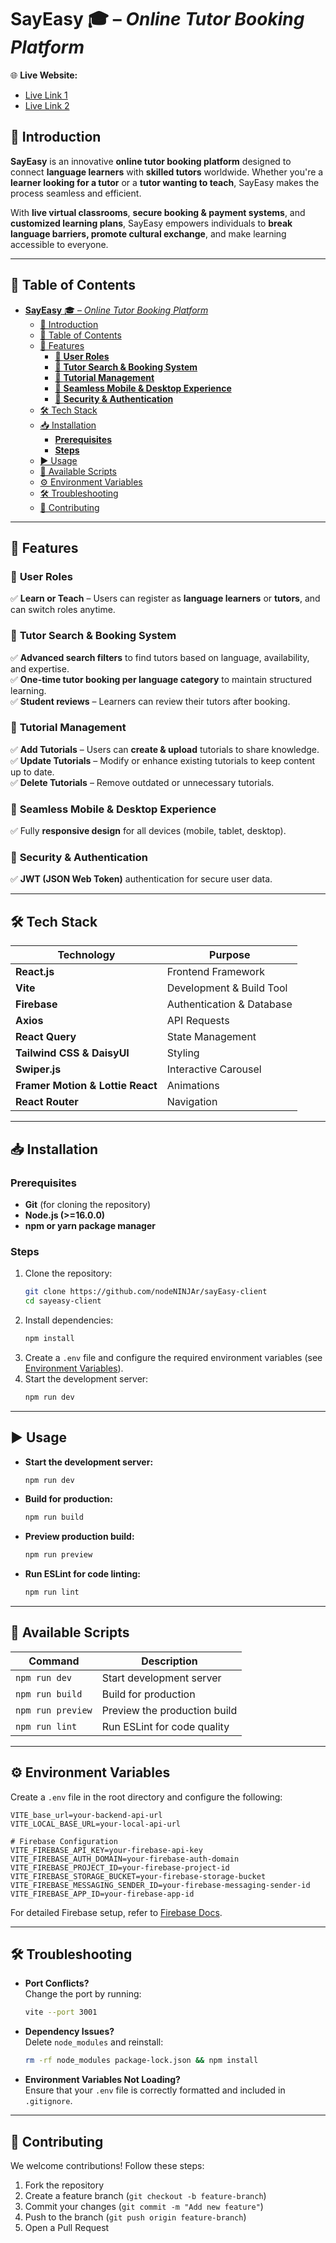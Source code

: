

# **SayEasy** 🎓 – *Online Tutor Booking Platform*  

🌐 **Live Website:**  
- [Live Link 1](https://sayeasy-95352.web.app)  
- [Live Link 2](https://sayeasy.netlify.app)  

## 🚀 Introduction  

**SayEasy** is an innovative **online tutor booking platform** designed to connect **language learners** with **skilled tutors** worldwide. Whether you're a **learner looking for a tutor** or a **tutor wanting to teach**, SayEasy makes the process seamless and efficient.  

With **live virtual classrooms**, **secure booking & payment systems**, and **customized learning plans**, SayEasy empowers individuals to **break language barriers, promote cultural exchange**, and make learning accessible to everyone.  

---

## 📑 Table of Contents  

- [**SayEasy** 🎓 – *Online Tutor Booking Platform*](#sayeasy---online-tutor-booking-platform)
  - [🚀 Introduction](#-introduction)
  - [📑 Table of Contents](#-table-of-contents)
  - [🌟 Features](#-features)
    - [🔹 **User Roles**](#-user-roles)
    - [🔹 **Tutor Search \& Booking System**](#-tutor-search--booking-system)
    - [🔹 **Tutorial Management**](#-tutorial-management)
    - [🔹 **Seamless Mobile \& Desktop Experience**](#-seamless-mobile--desktop-experience)
    - [🔹 **Security \& Authentication**](#-security--authentication)
  - [🛠 Tech Stack](#-tech-stack)
  - [📥 Installation](#-installation)
    - [**Prerequisites**](#prerequisites)
    - [**Steps**](#steps)
  - [▶️ Usage](#️-usage)
  - [📜 Available Scripts](#-available-scripts)
  - [⚙️ Environment Variables](#️-environment-variables)
  - [🛠 Troubleshooting](#-troubleshooting)
  - [🤝 Contributing](#-contributing)

---

## 🌟 Features  

### 🔹 **User Roles**  
✅ **Learn or Teach** – Users can register as **language learners** or **tutors**, and can switch roles anytime.  

### 🔹 **Tutor Search & Booking System**  
✅ **Advanced search filters** to find tutors based on language, availability, and expertise.  
✅ **One-time tutor booking per language category** to maintain structured learning.  
✅ **Student reviews** – Learners can review their tutors after booking.  

### 🔹 **Tutorial Management**  
✅ **Add Tutorials** – Users can **create & upload** tutorials to share knowledge.  
✅ **Update Tutorials** – Modify or enhance existing tutorials to keep content up to date.  
✅ **Delete Tutorials** – Remove outdated or unnecessary tutorials.  

### 🔹 **Seamless Mobile & Desktop Experience**  
✅ Fully **responsive design** for all devices (mobile, tablet, desktop).  

### 🔹 **Security & Authentication**  
✅ **JWT (JSON Web Token)** authentication for secure user data.  

---

## 🛠 Tech Stack  

| Technology  | Purpose |
|-------------|---------|
| **React.js** | Frontend Framework |
| **Vite** | Development & Build Tool |
| **Firebase** | Authentication & Database |
| **Axios** | API Requests |
| **React Query** | State Management |
| **Tailwind CSS & DaisyUI** | Styling |
| **Swiper.js** | Interactive Carousel |
| **Framer Motion & Lottie React** | Animations |
| **React Router** | Navigation |

---

## 📥 Installation  

### **Prerequisites**  

- **Git** (for cloning the repository)  
- **Node.js (>=16.0.0)**  
- **npm or yarn package manager**  

### **Steps**  

1. Clone the repository:  
   ```sh
   git clone https://github.com/nodeNINJAr/sayEasy-client
   cd sayeasy-client
   ```  
2. Install dependencies:  
   ```sh
   npm install
   ```  
3. Create a `.env` file and configure the required environment variables (see [Environment Variables](#-environment-variables)).  
4. Start the development server:  
   ```sh
   npm run dev
   ```  

---

## ▶️ Usage  

- **Start the development server:**  
  ```sh
  npm run dev
  ```  
- **Build for production:**  
  ```sh
  npm run build
  ```  
- **Preview production build:**  
  ```sh
  npm run preview
  ```  
- **Run ESLint for code linting:**  
  ```sh
  npm run lint
  ```  

---

## 📜 Available Scripts  

| Command | Description |
|---------|-------------|
| `npm run dev` | Start development server |
| `npm run build` | Build for production |
| `npm run preview` | Preview the production build |
| `npm run lint` | Run ESLint for code quality |

---

## ⚙️ Environment Variables  

Create a `.env` file in the root directory and configure the following:  

```env
VITE_base_url=your-backend-api-url
VITE_LOCAL_BASE_URL=your-local-api-url

# Firebase Configuration
VITE_FIREBASE_API_KEY=your-firebase-api-key
VITE_FIREBASE_AUTH_DOMAIN=your-firebase-auth-domain
VITE_FIREBASE_PROJECT_ID=your-firebase-project-id
VITE_FIREBASE_STORAGE_BUCKET=your-firebase-storage-bucket
VITE_FIREBASE_MESSAGING_SENDER_ID=your-firebase-messaging-sender-id
VITE_FIREBASE_APP_ID=your-firebase-app-id
```

For detailed Firebase setup, refer to [Firebase Docs](https://firebase.google.com/docs).

---

## 🛠 Troubleshooting  

- **Port Conflicts?**  
  Change the port by running:  
  ```sh
  vite --port 3001
  ```  
- **Dependency Issues?**  
  Delete `node_modules` and reinstall:  
  ```sh
  rm -rf node_modules package-lock.json && npm install
  ```  
- **Environment Variables Not Loading?**  
  Ensure that your `.env` file is correctly formatted and included in `.gitignore`.  

---

## 🤝 Contributing  

We welcome contributions! Follow these steps:  

1. Fork the repository  
2. Create a feature branch (`git checkout -b feature-branch`)  
3. Commit your changes (`git commit -m "Add new feature"`)  
4. Push to the branch (`git push origin feature-branch`)  
5. Open a Pull Request  

